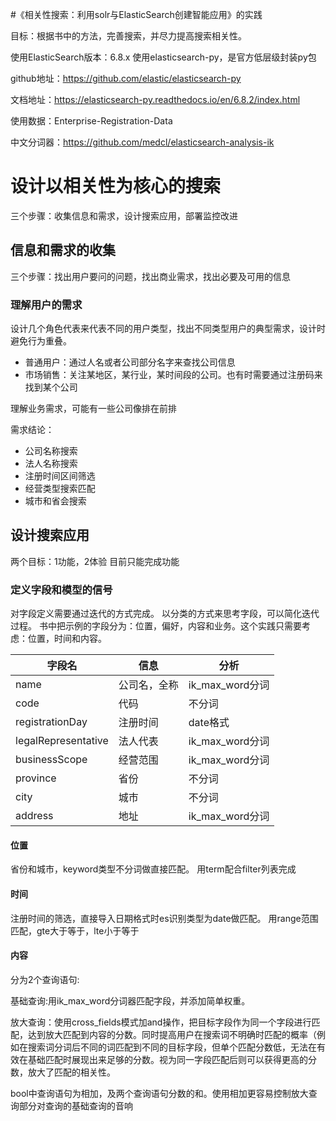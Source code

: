 #《相关性搜索：利用solr与ElasticSearch创建智能应用》的实践

目标：根据书中的方法，完善搜索，并尽力提高搜索相关性。

使用ElasticSearch版本：6.8.x
使用elasticsearch-py，是官方低层级封装py包

github地址：https://github.com/elastic/elasticsearch-py

文档地址：https://elasticsearch-py.readthedocs.io/en/6.8.2/index.html

使用数据：Enterprise-Registration-Data

中文分词器：https://github.com/medcl/elasticsearch-analysis-ik

# 设计以相关性为核心的搜索
三个步骤：收集信息和需求，设计搜索应用，部署监控改进

## 信息和需求的收集
三个步骤：找出用户要问的问题，找出商业需求，找出必要及可用的信息
### 理解用户的需求
设计几个角色代表来代表不同的用户类型，找出不同类型用户的典型需求，设计时避免行为重叠。
- 普通用户：通过人名或者公司部分名字来查找公司信息
- 市场销售：关注某地区，某行业，某时间段的公司。也有时需要通过注册码来找到某个公司

理解业务需求，可能有一些公司像排在前排

需求结论：
   - 公司名称搜索
   - 法人名称搜索
   - 注册时间区间筛选
   - 经营类型搜索匹配
   - 城市和省会搜索
## 设计搜索应用
两个目标：1功能，2体验
目前只能完成功能
### 定义字段和模型的信号
对字段定义需要通过迭代的方式完成。
以分类的方式来思考字段，可以简化迭代过程。
书中把示例的字段分为：位置，偏好，内容和业务。这个实践只需要考虑：位置，时间和内容。

| 字段名              | 信息         | 分析              |
| ------------------- | ------------ | ----------------- |
| name                | 公司名，全称 | ik_max_word分词 |
| code                | 代码         | 不分词            |
| registrationDay     | 注册时间     | date格式          |
| legalRepresentative | 法人代表     | ik_max_word分词   |
| businessScope       | 经营范围     | ik_max_word分词   |
| province            | 省份         | 不分词            |
| city                | 城市         | 不分词            |
| address             | 地址         | ik_max_word分词   |


#### 位置
省份和城市，keyword类型不分词做直接匹配。
用term配合filter列表完成

#### 时间
注册时间的筛选，直接导入日期格式时es识别类型为date做匹配。
用range范围匹配，gte大于等于，lte小于等于

#### 内容
分为2个查询语句:

基础查询:用ik_max_word分词器匹配字段，并添加简单权重。

放大查询：使用cross_fields模式加and操作，把目标字段作为同一个字段进行匹配，达到放大匹配到内容的分数。同时提高用户在搜索词不明确时匹配的概率（例如在搜索词分词后不同的词匹配到不同的目标字段，但单个匹配分数低，无法在有效在基础匹配时展现出来足够的分数。视为同一字段匹配后则可以获得更高的分数，放大了匹配的相关性。

bool中查询语句为相加，及两个查询语句分数的和。使用相加更容易控制放大查询部分对查询的基础查询的音响